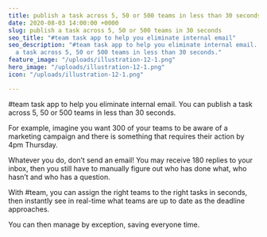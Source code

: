 ```yaml
---
title: publish a task across 5, 50 or 500 teams in less than 30 seconds
date: 2020-08-03 14:00:00 +0000
slug: publish a task across 5, 50 or 500 teams in 30 seconds
seo_title: "#team task app to help you eliminate internal email"
seo_description: "#team task app to help you eliminate internal email. You can publish
  a task across 5, 50 or 500 teams in less than 30 seconds."
feature_image: "/uploads/illustration-12-1.png"
hero_image: "/uploads/illustration-12-1.png"
icon: "/uploads/illustration-12-1.png"

---
```

\#team task app to help you eliminate internal email. You can publish a task across 5, 50 or 500 teams in less than 30 seconds.

For example, imagine you want 300 of your teams to be aware of a marketing campaign and there is something that requires their action by 4pm Thursday.

Whatever you do, don’t send an email! You may receive 180 replies to your inbox, then you still have to manually figure out who has done what, who hasn’t and who has a question.

With #team, you can assign the right teams to the right tasks in seconds, then instantly see in real-time what teams are up to date as the deadline approaches.

You can then manage by exception, saving everyone time.